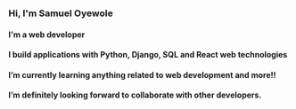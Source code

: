 ### Hi, I'm Samuel Oyewole
#### I'm a web developer
#### I build applications with Python, Django, SQL and React web technologies
#### I’m currently learning anything related to web development and more!!
#### I’m definitely looking forward to collaborate with other developers.
